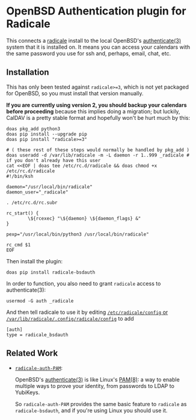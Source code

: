 # OpenBSD Authentication plugin for Radicale

This connects a [radicale](https://radicale.org/) install to the local
OpenBSD's [authenticate(3)](https://man.openbsd.org/authenticate.3) system
that it is installed on. It means you can access your calendars with the
same password you use for ssh and, perhaps, email, chat, etc.


## Installation

This has only been tested against `radicale>=3`, which is not yet packaged
for OpenBSD, so you must install that version manually.

**If you are currently using version 2, you should backup your calendars before proceeding**
because this implies doing a migration; but luckily, CalDAV is a pretty stable format and hopefully won't be hurt much by this:

```
doas pkg_add python3
doas pip install --upgrade pip
doas pip install "radicale>=3"

# ( these rest of these steps would normally be handled by pkg_add )
doas useradd -d /var/lib/radicale -m -L daemon -r 1..999 _radicale # if you don't already have this user
cat <<EOF | doas tee /etc/rc.d/radicale && doas chmod +x /etc/rc.d/radicale
#!/bin/ksh

daemon="/usr/local/bin/radicale"
daemon_user="_radicale"

. /etc/rc.d/rc.subr

rc_start() {
        \${rcexec} "\${daemon} \${daemon_flags} &"
}

pexp="/usr/local/bin/python3 /usr/local/bin/radicale"

rc_cmd $1
EOF
```


Then install the plugin:

```
doas pip install radicale-bsdauth
```

In order to function, you also need to grant `radicale` access to authenticate(3):

```
usermod -G auth _radicale
```

And then tell radicale to use it by editing [`/etc/radicale/config` or `/var/lib/radicale/.config/radicale/config`](https://radicale.org/v3.html#configuration) to add

```
[auth]
type = radicale_bsdauth
```


## Related Work

* [`radicale-auth-PAM`](https://pypi.org/project/radicale-auth-PAM/):

  OpenBSD's [authenticate(3)](https://man.openbsd.org/authenticate.3) is like
  Linux's [PAM(8)](https://man.archlinux.org/man/pam.8): a way to enable multiple
  ways to prove your identity, from passwords to LDAP to YubiKeys.

  So `radicale-auth-PAM` provides the same basic feature to `radicale`
  as `radicale-bsdauth`, and if you're using Linux you should use it.
